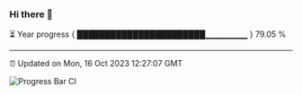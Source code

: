 ### Hi there 👋

⏳ Year progress { ███████████████████████▁▁▁▁▁▁▁ } 79.05 %

---

⏰ Updated on Mon, 16 Oct 2023 12:27:07 GMT

![Progress Bar CI](https://github.com/liununu/liununu/workflows/Progress%20Bar%20CI/badge.svg)
